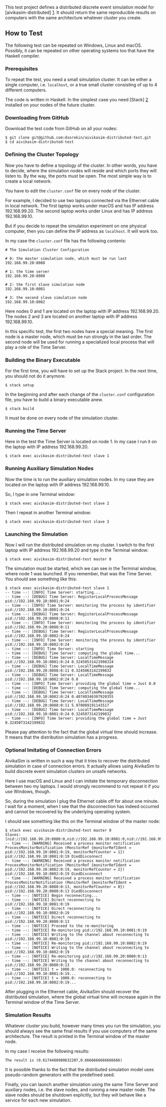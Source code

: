 This test project defines a distributed discrete event simulation model for [aivikasim-distributed] [1].
It should return the same reproducible results on computers with the same architecture whatever cluster you create.

## How to Test

The following test can be repeated on Windows, Linux and macOS. Possibly, it can be repeated on other operating systems too that have the Haskell compiler.

### Prerequisites

To repeat the test, you need a small simulation cluster. It can be either a single computer, i.e. `localhost`, or a true small cluster consisting of up to 4 different computers.

The code is written in Haskell. In the simplest case you need [Stack] [2] installed on your nodes of the future cluster.

### Downloading from GitHub

Download the test code from GitHub on all your nodes:

```
$ git clone git@github.com:dsorokin/aivikasim-distributed-test.git
$ cd aivikasim-distributed-test
```

### Defining the Cluster Topology

Now you have to define a topology of the cluster. In other words, you have to decide, where the simulation nodes will reside and which ports they will listen to. By the way, the ports must be open. The most simple way is to create a local network.

You have to edit the `cluster.conf` file on every node of the cluster.

For example, I decided to use two laptops connected via the Ethernet cable in local network. The first laptop works under macOS and has IP address 192.168.99.20. The second laptop works under Linux and has IP address 192.168.99.10.

But if you decide to repeat the simulation experiment on one physical computer, then you can define the IP address as `localhost`. It will work too.

In my case the `cluster.conf` file has the following contents:

```
# The Simulation Cluster Configuration

# 0: the master simulation node, which must be run last
192.168.99.20:8088

# 1: the time server
192.168.99.20:8080

# 2: the first slave simulation node
192.168.99.10:8081

# 3: the second slave simulation node
192.168.99.10:8082
```

Here nodes 0 and 1 are located on the laptop with IP address 192.168.99.20. The nodes 2 and 3 are located on another laptop with IP address 192.168.99.10. 

In this specific test, the first two nodes have a special meaning. The first node is a master node, which must be run strongly in the last order. The second node will be used for running a specialized local process that will play a role of the Time Server.

### Building the Binary Executable

For the first time, you will have to set up the Stack project. In the next time, you should not do it anymore.

`$ stack setup`

In the beginning and after each change of the `cluster.conf` configuration file, you have to build a binary executable anew.

`$ stack build`

It must be done on every node of the simulation cluster.

### Running the Time Server

Here in the test the Time Server is located on node 1. In my case I run it on the laptop with IP address 192.168.99.20.

`$ stack exec aivikasim-distributed-test slave 1`

### Running Auxiliary Simulation Nodes

Now the time is to run the auxiliary simulation nodes. In my case they are located on the laptop with IP address 192.168.99.10.

So, I type in one Terminal window:

`$ stack exec aivikasim-distributed-test slave 2`

Then I repeat in another Terminal window:

`$ stack exec aivikasim-distributed-test slave 3`

### Launching the Simulation

Now I will run the distributed simulation on my cluster. I switch to the first laptop with IP address 192.168.99.20 and type in the Terminal window:

`$ stack exec aivikasim-distributed-test master 0`

The simulation must be started, which we can see in the Terminal window, where node 1 was launched. If you remember, that was the Time Server. You should see something like this:

```
$ stack exec aivikasim-distributed-test slave 1
-- time --: [INFO] Time Server: starting...
-- time --: [DEBUG] Time Server: RegisterLocalProcessMessage pid://192.168.99.10:8081:0:24
-- time --: [INFO] Time Server: monitoring the process by identifier pid://192.168.99.10:8081:0:24
-- time --: [DEBUG] Time Server: RegisterLocalProcessMessage pid://192.168.99.20:8088:0:11
-- time --: [INFO] Time Server: monitoring the process by identifier pid://192.168.99.20:8088:0:11
-- time --: [DEBUG] Time Server: RegisterLocalProcessMessage pid://192.168.99.10:8082:0:24
-- time --: [INFO] Time Server: monitoring the process by identifier pid://192.168.99.10:8082:0:24
-- time --: [INFO] Time Server: starting
-- time --: [DEBUG] Time Server: computing the global time...
-- time --: [DEBUG] Time Server: LocalTimeMessage pid://192.168.99.10:8081:0:24 0.32450531421998324
-- time --: [DEBUG] Time Server: LocalTimeMessage pid://192.168.99.20:8088:0:11 0.3245063142199832
-- time --: [DEBUG] Time Server: LocalTimeMessage pid://192.168.99.10:8082:0:24 0.0
-- time --: [INFO] Time Server: providing the global time = Just 0.0
-- time --: [DEBUG] Time Server: computing the global time...
-- time --: [DEBUG] Time Server: LocalTimeMessage pid://192.168.99.10:8082:0:24 0.40740346307920355
-- time --: [DEBUG] Time Server: LocalTimeMessage pid://192.168.99.20:8088:0:11 5.978089191143517
-- time --: [DEBUG] Time Server: LocalTimeMessage pid://192.168.99.10:8081:0:24 0.3245073142199832
-- time --: [INFO] Time Server: providing the global time = Just 0.3245073142199832
```

Please pay attention to the fact that the global virtual time should increase. It means that the distribution simulation has a progress.

### Optional Imitating of Connection Errors

AivikaSim is written in such a way that it tries to recover the distributed simulation in case of connection errors. It actually allows using AivikaSim to build discrete event simulation clusters on unsafe networks.

Here I use macOS and Linux and I can imitate the temporary disconnection between two my laptops. I would strongly recommend to not repeat it if you use Windows, though.

So, during the simulation I plug the Ethernet cable off for about one minute. I wait for a moment, when I see that the disconnection has indeed occurred and cannot be recovered by the underlying operating system. 

I should see something like this on the Terminal window of the master node:

```
$ stack exec aivikasim-distributed-test master 0
Slaves: [nid://192.168.99.20:8080:0,nid://192.168.99.10:8081:0,nid://192.168.99.10:8082:0]
-- time --: [WARNING] Received a process monitor notification ProcessMonitorNotification (MonitorRef {monitorRefIdent = pid://192.168.99.10:8081:0:19, monitorRefCounter = 1}) pid://192.168.99.10:8081:0:19 DiedDisconnect
-- time --: [WARNING] Received a process monitor notification ProcessMonitorNotification (MonitorRef {monitorRefIdent = pid://192.168.99.10:8082:0:19, monitorRefCounter = 2}) pid://192.168.99.10:8082:0:19 DiedDisconnect
-- time --: [WARNING] Received a process monitor notification ProcessMonitorNotification (MonitorRef {monitorRefIdent = pid://192.168.99.20:8080:0:13, monitorRefCounter = 0}) pid://192.168.99.20:8080:0:13 DiedDisconnect
-- time --: [NOTICE] Begin reconnecting...
-- time --: [NOTICE] Direct reconnecting to pid://192.168.99.10:8081:0:19
-- time --: [NOTICE] Direct reconnecting to pid://192.168.99.10:8082:0:19
-- time --: [NOTICE] Direct reconnecting to pid://192.168.99.20:8080:0:13
-- time --: [NOTICE] Proceed to the re-monitoring
-- time --: [NOTICE] Re-monitoring pid://192.168.99.10:8081:0:19
-- time --: [NOTICE] Writing to the channel about reconnecting to pid://192.168.99.10:8081:0:19
-- time --: [NOTICE] Re-monitoring pid://192.168.99.10:8082:0:19
-- time --: [NOTICE] Writing to the channel about reconnecting to pid://192.168.99.10:8082:0:19
-- time --: [NOTICE] Re-monitoring pid://192.168.99.20:8080:0:13
-- time --: [NOTICE] Writing to the channel about reconnecting to pid://192.168.99.20:8080:0:13
-- time --: [NOTICE] t = 1000.0: reconnecting to pid://192.168.99.10:8081:0:19...
-- time --: [NOTICE] t = 1000.0: reconnecting to pid://192.168.99.10:8082:0:19...
```

After plugging in the Ethernet cable, AivikaSim should recover the distributed simulation, where the global virtual time will increase again in the Terminal window of the Time Server.

### Simulation Results

Whatever cluster you build, however many times you run the simulation, you should always see the same final results if you use computers of the same architecture. The result is printed in the Terminal window of the master node.

In my case I receive the following results:

`The result is (0.6174488980632207,0.6666666666666666)`

It is possible thanks to the fact that the distributed simulation model uses pseudo-random generators with the predefined seed.

Finally, you can launch another simulation using the same Time Server and auxiliary nodes, i.e. the slave nodes, and running a new master node. The slave nodes should be shutdown explicitly, but they will behave like a service for each new simulation.

[1]: http://www.aivikasoft.com/aivikasim/aivikasim-distributed  "aivikasim-distributed"
[2]: http://docs.haskellstack.org/ "Stack"